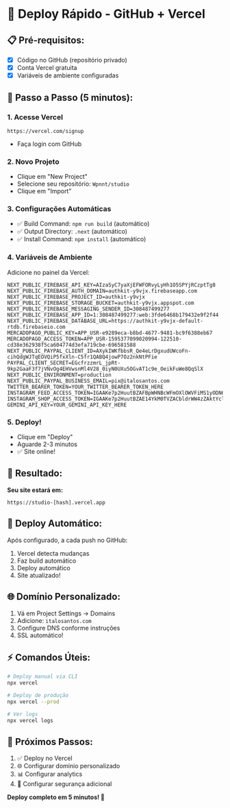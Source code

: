 # 🎯 Deploy Rápido - GitHub + Vercel

## 📋 Pré-requisitos:
- [x] Código no GitHub (repositório privado)
- [x] Conta Vercel gratuita
- [x] Variáveis de ambiente configuradas

## 🚀 Passo a Passo (5 minutos):

### 1. **Acesse Vercel**
```
https://vercel.com/signup
```
- Faça login com GitHub

### 2. **Novo Projeto**
- Clique em "New Project"
- Selecione seu repositório: `Wpnnt/studio`
- Clique em "Import"

### 3. **Configurações Automáticas**
- ✅ Build Command: `npm run build` (automático)
- ✅ Output Directory: `.next` (automático)
- ✅ Install Command: `npm install` (automático)

### 4. **Variáveis de Ambiente**
Adicione no painel da Vercel:

```env
NEXT_PUBLIC_FIREBASE_API_KEY=AIzaSyC7yaXjEFWFORvyLyHh1O5SPYjRCzptTg8
NEXT_PUBLIC_FIREBASE_AUTH_DOMAIN=authkit-y9vjx.firebaseapp.com
NEXT_PUBLIC_FIREBASE_PROJECT_ID=authkit-y9vjx
NEXT_PUBLIC_FIREBASE_STORAGE_BUCKET=authkit-y9vjx.appspot.com
NEXT_PUBLIC_FIREBASE_MESSAGING_SENDER_ID=308487499277
NEXT_PUBLIC_FIREBASE_APP_ID=1:308487499277:web:3fde6468b179432e9f2f44
NEXT_PUBLIC_FIREBASE_DATABASE_URL=https://authkit-y9vjx-default-rtdb.firebaseio.com
MERCADOPAGO_PUBLIC_KEY=APP_USR-e9289eca-b8bd-4677-9481-bc9f6388eb67
MERCADOPAGO_ACCESS_TOKEN=APP_USR-1595377099020994-122510-cd38e362938f5ca604774d3efa719cbe-696581588
NEXT_PUBLIC_PAYPAL_CLIENT_ID=AXykIWKfbbsR_Qe4eLrDgxudUWcoFn-cihQdgWJTqEOVQiP5fxXln-C5fr1QABQ4jowP7Oz2nkNtPFie
PAYPAL_CLIENT_SECRET=EGcfrzzmrL_jpRt-9kp2GaaF3f7jVNvOg4EHVwsnMl4V28_0iyN0UXu5OGvAT1c9e_OeikFuWe8QqSlX
NEXT_PUBLIC_ENVIRONMENT=production
NEXT_PUBLIC_PAYPAL_BUSINESS_EMAIL=pix@italosantos.com
TWITTER_BEARER_TOKEN=YOUR_TWITTER_BEARER_TOKEN_HERE
INSTAGRAM_FEED_ACCESS_TOKEN=IGAAKe7p2HuutBZAFBpWHNBcWFmOXlOWVFiMS1yODN6elprU1oxRlZAtb0UxMnRZATFdSN0JLbUZASMXJpMElmLXhZARVRuWHNJYTNRcGt5blNWYlczb3FWYzcxemQ3Y2pkaHg1NkVSMzBDc21JRENpMTl2dGxNMzFPZATBWdHBCUW1TZAwZDZD
INSTAGRAM_SHOP_ACCESS_TOKEN=IGAAKe7p2HuutBZAE14YkM0TVZACbldrWW4zZAktYclFPb1c3ZADQ5emFhNjFJOEI2MFlHMGxlWXRxR2ExSmpSZADg4MTBNcVMtTkxoNzhMODFaMnpnMnZAnNG1RUGNXcHpQTGVoaF9uNTBsbENFaGV0Mm84bkpGTWJFR1FFMnhOSm5VOAZDZD
GEMINI_API_KEY=YOUR_GEMINI_API_KEY_HERE
```

### 5. **Deploy!**
- Clique em "Deploy"
- Aguarde 2-3 minutos
- ✅ Site online!

## 🎉 **Resultado:**

**Seu site estará em:**
```
https://studio-[hash].vercel.app
```

## 🔄 **Deploy Automático:**

Após configurado, a cada push no GitHub:
1. Vercel detecta mudanças
2. Faz build automático
3. Deploy automático
4. Site atualizado!

## 🌐 **Domínio Personalizado:**

1. Vá em Project Settings → Domains
2. Adicione: `italosantos.com`
3. Configure DNS conforme instruções
4. SSL automático!

## ⚡ **Comandos Úteis:**

```bash
# Deploy manual via CLI
npx vercel

# Deploy de produção
npx vercel --prod

# Ver logs
npx vercel logs
```

## 🎯 **Próximos Passos:**

1. ✅ Deploy no Vercel
2. 🌐 Configurar domínio personalizado
3. 📊 Configurar analytics
4. 🔐 Configurar segurança adicional

**Deploy completo em 5 minutos! 🚀**
